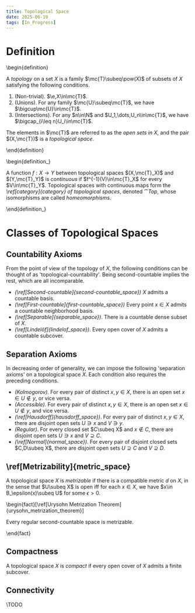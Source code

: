 ```yaml
---
title: Topological Space
date: 2025-06-19
tags: [In_Progress]
---
```


# Definition

\begin{definition}

A _topology_ on a set $X$ is a family $\mc{T}\subeq\pow(X)$ of subsets of $X$ satisfying the following conditions.
1. (Non-trivial). $\e,X\in\mc{T}$.
2. (Unions). For any family $\mc{U}\subeq\mc{T}$, we have $\bigcup\mc{U}\in\mc{T}$.
3. (Intersections). For any $n\in\N$ and $U_1,\dots,U_n\in\mc{T}$, we have $\bigcap_{i\leq n}U_i\in\mc{T}$.

The elements in $\mc{T}$ are referred to as the _open sets in $X$_, and the pair $(X,\mc{T})$ is a _topological space_.

\end{definition}

\begin{definition_}

A function $f:X\to Y$ between topological spaces $(X,\mc{T}_X)$ and $(Y,\mc{T}_Y)$ is _continuous_ if $f^{-1}(V)\in\mc{T}_X$  for every $V\in\mc{T}_Y$. Topological spaces with continuous maps form the _\ref[category]{category} of topological spaces_, denoted $\cat{Top}$, whose isomorphisms are called _homeomorphisms_.

\end{definition_}

# Classes of Topological Spaces

## Countability Axioms

From the point of view of the topology of $X$, the following conditions can be thought of as 'topological-countability'. Being second-countable implies the rest, which are all incomparable.
* _(\ref[Second-countable]{second-countable_space})_ $X$ admits a countable basis.
* _(\ref[First-countable]{first-countable_space})_ Every point $x\in X$ admits a countable neighborhood basis.
* _(\ref[Separable]{separable_space})_. There is a countable dense subset of $X$.
* _(\ref[Lindelöf]{lindelof_space})_. Every open cover of $X$ admits a countable subcover.

## Separation Axioms

In decreasing order of generality, we can impose the following 'separation axioms' on a topological space $X$. Each condition also requires the preceding conditions.
* _(Kolmogorov)._ For every pair of distinct $x,y\in X$, there is an open set $x\in U\not\in y$, or vice versa.
* _(Accessible)._ For every pair of distinct $x,y\in X$, there is an open set $x\in U\not\in y$, and vice versa.
* _(\ref[Hausdorff]{hausdorff_space})_. For every pair of distinct $x,y\in X$, there are disjoint open sets $U\ni x$ and $V\ni y$.
* _(Regular)_. For every closed set $C\subeq X$ and $x\not\in C$, there are disjoint open sets $U\ni x$ and $V\supseteq C$.
* _(\ref[Normal]{normal_space})_. For every pair of disjoint closed sets $C,D\subeq X$, there are disjoint open sets $U\supseteq C$ and $V\supseteq D$.

## \ref[Metrizability]{metric_space}

A topological space $X$ is _metrizable_ if there is a compatible metric $d$ on $X$, in the sense that $U\subeq X$ is open iff for each $x\in X$, we have $x\in B_\epsilon(x)\subeq U$ for some $\epsilon>0$.

\begin{fact}[\ref[Urysohn Metrization Theorem]{urysohn_metrization_theorem}]

Every regular second-countable space is metrizable.

\end{fact}

## Compactness

A topological space $X$ is _compact_ if every open cover of $X$ admits a finite subcover.

## Connectivity

\TODO
